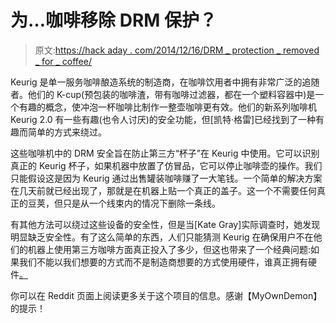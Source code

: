 # 为…咖啡移除 DRM 保护？

> 原文:[https://hack aday . com/2014/12/16/DRM _ protection _ removed _ for _ coffee/](https://hackaday.com/2014/12/16/drm_protection_removed_for_coffee/)

Keurig 是单一服务咖啡酿造系统的制造商，在咖啡饮用者中拥有非常广泛的追随者。他们的 K-cup(预包装的咖啡渣，带有咖啡过滤器，都在一个塑料容器中)是一个有趣的概念，使冲泡一杯咖啡比制作一整壶咖啡更有效。他们的新系列咖啡机 Keurig 2.0 有一些有趣(也令人讨厌)的安全功能，但[凯特·格雷]已经找到了一种有趣而简单的方式来绕过。

这些咖啡机中的 DRM 安全旨在防止第三方“杯子”在 Keurig 中使用。它可以识别真正的 Keurig 杯子，如果机器中放置了仿冒品，它可以停止咖啡壶的操作。我们只能假设这是因为 Keurig 通过出售罐装咖啡赚了一大笔钱。一个简单的解决方案在几天前就已经出现了，那就是在机器上贴一个真正的盖子。这一个不需要任何真正的豆荚，但只是从一个线束内的情况下删除一条线。

有其他方法可以绕过这些设备的安全性，但是当[Kate Gray]实际调查时，她发现明显缺乏安全性。有了这么简单的东西，人们只能猜测 Keurig 在确保用户不在他们的机器上使用第三方咖啡方面真正投入了多少，但这也带来了一个经典问题:如果我们不能以我们想要的方式而不是制造商想要的方式使用硬件，谁真正拥有硬件[。](http://hackaday.com/2014/12/07/amazon-fire-tv-update-bricks-hacked-devices/)

你可以在 Reddit 页面上阅读更多关于这个项目的信息。感谢【MyOwnDemon】的提示！